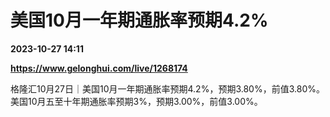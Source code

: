 # 美国10月一年期通胀率预期4.2%

**2023-10-27 14:11**

**https://www.gelonghui.com/live/1268174**

格隆汇10月27日｜美国10月一年期通胀率预期4.2%，预期3.80%，前值3.80%。美国10月五至十年期通胀率预期3%，预期3.00%，前值3.00%。
